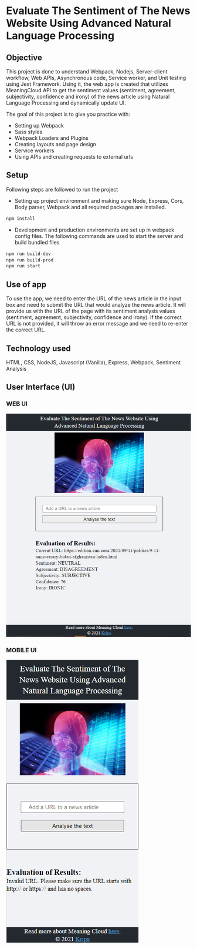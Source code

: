 # Evaluate The Sentiment of The News Website Using Advanced Natural Language Processing

## Objective

This project is done to understand Webpack, Nodejs, Server-client workflow, Web APIs, Asynchronous code, Service worker, and Unit testing using Jest Framework. Using it, the web app is created that utilizes MeaningCloud API to get the sentiment values (sentiment, agreement, subjectivity, confidence and irony) of the news article using Natural Language Processing and dynamically update UI.

The goal of this project is to give you practice with:
- Setting up Webpack
- Sass styles
- Webpack Loaders and Plugins
- Creating layouts and page design
- Service workers
- Using APIs and creating requests to external urls

## Setup

Following steps are followed to run the project

* Setting up project environment and making sure Node, Express, Cors, Body parser, Webpack and all required packages are installed.

```bash
npm install
```
* Development and production environments are set up in webpack config files. The following commands are used to start the server and build bundled files

```bash
npm run build-dev
npm run build-prod
npm run start
```

## Use of app
To use the app, we need to enter the URL of the news article in the input box and need to submit the URL that would analyze the news article. It will provide us with the URL of the page with its sentiment analysis values (sentiment, agreement, subjectivity, confidence and irony). If the correct URL is not provided, it will throw an error message and we need to re-enter the correct URL.


## Technology used

HTML, CSS, NodeJS, Javascript (Vanilla), Express, Webpack, Sentiment Analysis


## User Interface (UI)

### WEB UI

![Final Output](./src/client/assets/NLP_image.PNG "Web version")

### MOBILE UI

![Final Output](./src/client/assets/NLP_image2.PNG "Mobile version")
